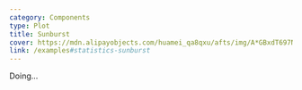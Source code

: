 ```yaml
---
category: Components
type: Plot
title: Sunburst
cover: https://mdn.alipayobjects.com/huamei_qa8qxu/afts/img/A*GBxdT697NYQAAAAAAAAAAAAADmJ7AQ/original
link: /examples#statistics-sunburst
---
```


Doing...
